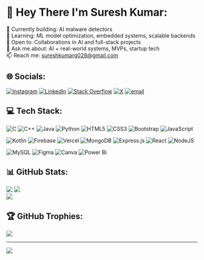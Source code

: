 # 💫 Hey There I'm Suresh Kumar:

🔭 Currently building: AI malware detectors<br>🌱 Learning: ML model optimization, embedded systems, scalable backends  <br>👯 Open to: Collaborations in AI and full-stack projects  <br>💬 Ask me about: AI + real-world systems, MVPs, startup tech  <br>📫 Reach me: sureshkumarg028@gmail.com <br>


## 🌐 Socials:
[![Instagram](https://img.shields.io/badge/Instagram-%23E4405F.svg?logo=Instagram&logoColor=white)](https://instagram.com/surexh.exe) [![LinkedIn](https://img.shields.io/badge/LinkedIn-%230077B5.svg?logo=linkedin&logoColor=white)](https://linkedin.com/in/sureshkumar-sk) [![Stack Overflow](https://img.shields.io/badge/-Stackoverflow-FE7A16?logo=stack-overflow&logoColor=white)](https://stackoverflow.com/users/surexh-exe) [![X](https://img.shields.io/badge/X-black.svg?logo=X&logoColor=white)](https://x.com/surexh_exe) [![email](https://img.shields.io/badge/Email-D14836?logo=gmail&logoColor=white)](mailto:sureshkumarg028@gmail.com) 

## 💻 Tech Stack:
![C](https://img.shields.io/badge/c-%2300599C.svg?style=for-the-badge&logo=c&logoColor=white) 
![C++](https://img.shields.io/badge/c++-%2300599C.svg?style=for-the-badge&logo=c%2B%2B&logoColor=white) 
![Java](https://img.shields.io/badge/java-%23ED8B00.svg?style=for-the-badge&logo=openjdk&logoColor=white)
![Python](https://img.shields.io/badge/python-3670A0?style=for-the-badge&logo=python&logoColor=ffdd54) 
![HTML5](https://img.shields.io/badge/html5-%23E34F26.svg?style=for-the-badge&logo=html5&logoColor=white)
![CSS3](https://img.shields.io/badge/css3-%231572B6.svg?style=for-the-badge&logo=css3&logoColor=white) 
![Bootstrap](https://img.shields.io/badge/bootstrap-%238511FA.svg?style=for-the-badge&logo=bootstrap&logoColor=white) 
![JavaScript](https://img.shields.io/badge/javascript-%23323330.svg?style=for-the-badge&logo=javascript&logoColor=%23F7DF1E)

![Kotlin](https://img.shields.io/badge/kotlin-%237F52FF.svg?style=for-the-badge&logo=kotlin&logoColor=white) 
![Firebase](https://img.shields.io/badge/firebase-%23039BE5.svg?style=for-the-badge&logo=firebase) 
![Vercel](https://img.shields.io/badge/vercel-%23000000.svg?style=for-the-badge&logo=vercel&logoColor=white)
![MongoDB](https://img.shields.io/badge/MongoDB-%234ea94b.svg?style=for-the-badge&logo=mongodb&logoColor=white) 
![Express.js](https://img.shields.io/badge/express.js-%23404d59.svg?style=for-the-badge&logo=express&logoColor=%2361DAFB) 
![React](https://img.shields.io/badge/react-%2320232a.svg?style=for-the-badge&logo=react&logoColor=%2361DAFB) 
![NodeJS](https://img.shields.io/badge/node.js-6DA55F?style=for-the-badge&logo=node.js&logoColor=white) 

![MySQL](https://img.shields.io/badge/mysql-4479A1.svg?style=for-the-badge&logo=mysql&logoColor=white) 
![Figma](https://img.shields.io/badge/figma-%23F24E1E.svg?style=for-the-badge&logo=figma&logoColor=white) 
![Canva](https://img.shields.io/badge/Canva-%2300C4CC.svg?style=for-the-badge&logo=Canva&logoColor=white) 
![Power Bi](https://img.shields.io/badge/power_bi-F2C811?style=for-the-badge&logo=powerbi&logoColor=black)

## 📊 GitHub Stats:
![](https://github-readme-stats.vercel.app/api?username=surexh-exe&theme=dark&hide_border=false&include_all_commits=true&count_private=false)   ![](https://nirzak-streak-stats.vercel.app/?user=surexh-exe&theme=dark&hide_border=false)<br/>
![](https://github-readme-stats.vercel.app/api/top-langs/?username=surexh-exe&theme=dark&hide_border=false&include_all_commits=true&count_private=false&layout=compact)

## 🏆 GitHub Trophies:
![](https://github-profile-trophy.vercel.app/?username=surexh-exe&theme=tokyonight&no-frame=false&no-bg=false&margin-w=4)

---
[![](https://visitcount.itsvg.in/api?id=surexh-exe&icon=5&color=8)](https://visitcount.itsvg.in)
